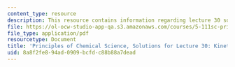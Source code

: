 ```yaml
---
content_type: resource
description: This resource contains information regarding lecture 30 solution.
file: https://ol-ocw-studio-app-qa.s3.amazonaws.com/courses/5-111sc-principles-of-chemical-science-fall-2014/8a8f2fe894ad0909bcfdc88b88a7dead_MIT5_111F14_Lec30Soln.pdf
file_type: application/pdf
resourcetype: Document
title: 'Principles of Chemical Science, Solutions for Lecture 30: Kinetics: Rate Laws'
uid: 8a8f2fe8-94ad-0909-bcfd-c88b88a7dead
---
```


